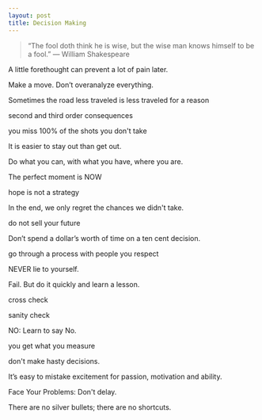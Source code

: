 ```yaml
---
layout: post
title: Decision Making 
---
```

 
> “The fool doth think he is wise, but the wise man knows himself to be a fool.”
― William Shakespeare

 A little forethought can prevent a lot of pain later.

 Make a move. Don’t overanalyze everything.

 Sometimes the road less traveled is less traveled for a reason

 second and third order consequences

 you miss 100% of the shots you don't take

 It is easier to stay out than get out.

 Do what you can, with what you have, where you are.

 The perfect moment is NOW

 hope is not a strategy

 In the end, we only regret the chances we didn't take.

 do not sell your future

 Don’t spend a dollar’s worth of time on a ten cent decision.

 go through a process with people you respect

 NEVER lie to yourself.

 Fail. But do it quickly and learn a lesson.

 cross check

sanity check

NO: Learn to say No.

you get what you measure

don't make hasty decisions.

It’s easy to mistake excitement for passion, motivation and ability.

Face Your Problems: Don't delay.

There are no silver bullets; there are no shortcuts.

